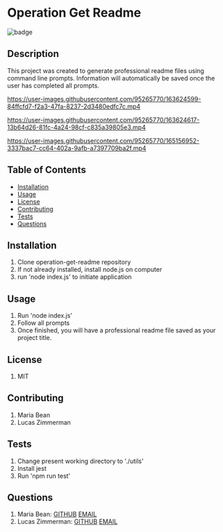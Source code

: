 
  # Operation Get Readme

  ![badge](https://img.shields.io/badge/license-MIT-blueviolet)
  
  
  ## Description
  This project was created to generate professional readme files using command line prompts. Information will automatically be saved once the user has completed all prompts.
  
  
https://user-images.githubusercontent.com/95265770/163624599-84ffcfd7-f2a3-47fa-8237-2d3480edfc7c.mp4


https://user-images.githubusercontent.com/95265770/163624617-13b64d26-81fc-4a24-98cf-c835a39805e3.mp4


https://user-images.githubusercontent.com/95265770/165156952-3337bac7-cc64-402a-9afb-a7397709ba2f.mp4



  ## Table of Contents

  * [Installation](#installation)
  * [Usage](#usage)
  * [License](#license)
  * [Contributing](#contributing)
  * [Tests](#tests)
  * [Questions](#questions)
  
  ## Installation
  1. Clone operation-get-readme repository
  2. If not already installed, install node.js on computer
  3. run 'node index.js' to initiate application
  

  ## Usage
  1. Run 'node index.js'
  2. Follow all prompts
  3. Once finished, you will have a professional readme file saved as your project title.
  

  ## License
  1. MIT
  

  ## Contributing
  1. Maria Bean
  2. Lucas Zimmerman
  

  ## Tests
  1. Change present working directory to './utils'
  2. Install jest
  3. Run 'npm run test'
  
  
  ## Questions
  1. Maria Bean: [GITHUB](github.com/mmeyer715)	[EMAIL](mailto:mbean1216@icloud.com)
  2. Lucas Zimmerman: [GITHUB](github.com/dolomiteson)	[EMAIL](mailto:zimmerman.lucas@hotmail.com)
  
  
